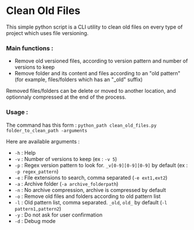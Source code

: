 # Clean Old Files

This simple python script is a CLI utility to clean old files on every type of project which uses file versioning.

### Main functions :
- Remove old versioned files, according to version pattern and number of versions to keep
- Remove folder and its content and files according to an "old pattern" (for example, files/folders which has an "_old" suffix)

Removed files/folders can be delete or moved to another location, and optionnaly compressed at the end of the process.

### Usage :
The command has this form :
`python_path clean_old_files.py folder_to_clean_path -arguments`

Here are available arguments :
- `-h` : Help
- `-v` : Number of versions to keep (ex : `-v 5`)
- `-p` : Regex version pattern to look for. `_v[0-9][0-9][0-9]` by default (ex : `-p regex_pattern`)
- `-e` : File extensions to search, comma separated (`-e ext1,ext2`)
- `-a` : Archive folder (`-a archive_folderpath`)
- `-n` : No archive compression, archive is compressed by default
- `-o` : Remove old files and folders according to old pattern list
- `-l` : Old pattern list, comma separated. `_old`,  `old_` by default (`-l pattern1,pattern2`)
- `-y` : Do not ask for user confirmation
- `-d` : Debug mode
